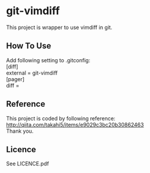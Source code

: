 git-vimdiff
======================
This project is wrapper to use vimdiff in git.

How To Use
----------
Add following setting to .gitconfig:  
[diff]  
  external = git-vimdiff  
[pager]  
  diff =  

Reference
---------
This project is coded by following reference:  
http://qiita.com/takahi5/items/e9029c3bc20b30862463  
Thank you.

Licence
-------
See LICENCE.pdf
